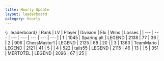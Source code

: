 ```yaml
---
title: Hourly Update
layout: leaderboard
category: hourly
---
```


{: .leaderboard}
| Rank | LV | Player | Division | Elo | Wins | Losses |
| --- | --- | --- | --- | --- | --- | --- |
| <span data-change="0">1</span> | 1045 | <span title="ID: 203132">Sparing alt</span> | LEGEND | <span data-change="0">2138</span> | <span data-change="0">77</span> | <span data-change="0">36</span> |
| <span data-change="0">2</span> | 909 | <span title="ID: 228528">ChessMaster1</span> | LEGEND | <span data-change="0">2125</span> | <span data-change="0">68</span> | <span data-change="0">20</span> |
| <span data-change="3">3</span> | 1363 | <span title="ID: 164871">TeamMario</span> | LEGEND | <span data-change="32">2121</span> | <span data-change="6">41</span> | <span data-change="0">5</span> |
| <span data-change="-1">4</span> | 522 | <span title="ID: 170123">tails55</span> | LEGEND | <span data-change="0">2115</span> | <span data-change="0">49</span> | <span data-change="0">13</span> |
| <span data-change="-1">5</span> | 351 | <span title="ID: 398821">MERTOTEL</span> | LEGEND | <span data-change="0">2096</span> | <span data-change="0">67</span> | <span data-change="0">25</span> |